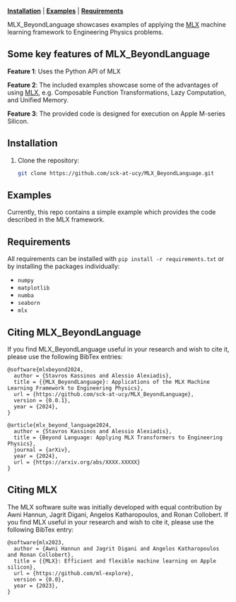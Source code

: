 [**Installation**](#installation) | [**Examples**](#examples) | [**Requirements**](#requirements)

MLX_BeyondLanguage showcases examples of applying the [MLX](https://github.com/ml-explore/mlx) machine learning framework to Engineering Physics problems.

## Some key features of MLX_BeyondLanguage
**Feature 1**: Uses the Python API of MLX

**Feature 2**: The included examples showcase some of the advantages of using [MLX](https://github.com/ml-explore/mlx), e.g. Composable Function Transformations, Lazy Computation, and Unified Memory.

**Feature 3**: The provided code is designed for execution on Apple M-series Silicon.

## Installation
1. Clone the repository:
   ```bash
   git clone https://github.com/sck-at-ucy/MLX_BeyondLanguage.git
   ```

## Examples
Currently, this repo contains a simple example which provides the code described in the MLX framework.

## Requirements

All requirements can be installed with `pip install -r requirements.txt` or by installing the packages individually:

- `numpy`
- `matplotlib`
- `numba`
- `seaborn`
- `mlx`

## Citing MLX_BeyondLanguage 

If you find MLX_BeyondLanguage useful in your research and wish to cite it, please use the following BibTex entries:

```
@software{mlxbeyond2024,
  author = {Stavros Kassinos and Alessio Alexiadis},
  title = {{MLX_BeyondLanguage}: Applications of the MLX Machine Learning Framework to Engineering Physics},
  url = {https://github.com/sck-at-ucy/MLX_BeyondLanguage},
  version = {0.0.1},
  year = {2024},
}
```

```
@article{mlx_beyond_language2024,
  author = {Stavros Kassinos and Alessio Alexiadis},
  title = {Beyond Language: Applying MLX Transformers to Engineering Physics},
  journal = {arXiv},
  year = {2024},
  url = {https://arxiv.org/abs/XXXX.XXXXX}
}
```





## Citing MLX

The MLX software suite was initially developed with equal contribution by Awni
Hannun, Jagrit Digani, Angelos Katharopoulos, and Ronan Collobert. If you find
MLX useful in your research and wish to cite it, please use the following
BibTex entry:

```
@software{mlx2023,
  author = {Awni Hannun and Jagrit Digani and Angelos Katharopoulos and Ronan Collobert},
  title = {{MLX}: Efficient and flexible machine learning on Apple silicon},
  url = {https://github.com/ml-explore},
  version = {0.0},
  year = {2023},
}
```